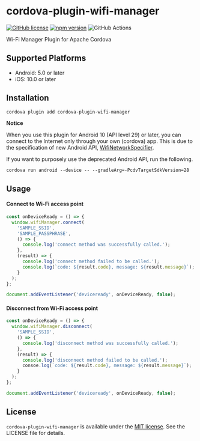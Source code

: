 # cordova-plugin-wifi-manager

[![GitHub license](https://img.shields.io/badge/license-MIT-blue.svg)](https://github.com/sushichop/cordova-plugin-wifi-manager/blob/main/LICENSE)
[![npm version](https://img.shields.io/npm/v/cordova-plugin-wifi-manager.svg?colorB=blue)](https://www.npmjs.com/package/cordova-plugin-wifi-manager)
![GitHub Actions](https://github.com/sushichop/cordova-plugin-wifi-manager/workflows/ci/badge.svg)

Wi-Fi Manager Plugin for Apache Cordova

## Supported Platforms

- Android: 5.0 or later
- iOS: 10.0 or later

## Installation

```bash
cordova plugin add cordova-plugin-wifi-manager
```

**Notice**

When you use this plugin for Android 10 (API level 29) or later, you can connect to the Internet only through your own (cordova) app. This is due to the specification of new Android API, [WifiNetworkSpecifier](https://developer.android.com/reference/android/net/wifi/WifiNetworkSpecifier).

If you want to purposely use the deprecated Android API, run the following.

```
cordova run android --device -- --gradleArg=-PcdvTargetSdkVersion=28
```

## Usage

#### Connect to Wi-Fi access point

```javascript
const onDeviceReady = () => {
  window.wifiManager.connect(
    'SAMPLE_SSID',
    'SAMPLE_PASSPHRASE',
    () => {
      console.log('connect method was successfully called.');
    },
    (result) => {
      console.log('connect method failed to be called.');
      console.log(`code: ${result.code}, message: ${result.message}`);
    }
  );
};

document.addEventListener('deviceready', onDeviceReady, false);
```

#### Disconnect from Wi-Fi access point

```javascript
const onDeviceReady = () => {
  window.wifiManager.disconnect(
    'SAMPLE_SSID',
    () => {
      console.log('disconnect method was successfully called.');
    },
    (result) => {
      console.log('disconnect method failed to be called.');
      consoe.log(`code: ${result.code}, message: ${result.message}`);
    }
  );
};

document.addEventListener('deviceready', onDeviceReady, false);
```

## License

[mit]: http://www.opensource.org/licenses/mit-license

`cordova-plugin-wifi-manager` is available under the [MIT license][mit]. See the LICENSE file for details.
